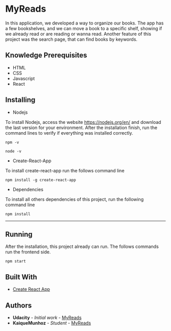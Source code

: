 # MyReads

In this application, we developed a way to organize our books. The app has a few bookshelves, and we can move a book to a specific shelf, showing if we already read or are reading or wanna read.
Another feature of this project was the search page, that can find books by keywords.

## Knowledge Prerequisites

- HTML
- CSS
- Javascript
- React

## Installing

- Nodejs

To install Nodejs, access the website https://nodejs.org/en/ and download the last version for your environment.
After the installation finish, run the command lines to verify if everything was installed correctly.

```
npm -v
```

```
node -v
```

- Create-React-App

To install create-react-app run the follows command line

```
npm install -g create-react-app
```

- Dependencies

To install all others dependencies of this project, run the following command line
```
npm install
```

---------------------

## Running

After the installation, this project already can run.
The follows commands run the frontend side.

```
npm start
```

## Built With

* [Create React App](https://github.com/facebook/create-react-app)


## Authors

* **Udacity** - *Initial work* - [MyReads](https://github.com/udacity/reactnd-project-myreads-starter)
* **KaiqueMunhoz** - *Student* - [MyReads](https://github.com/KaiqueMunhoz/myreads)
